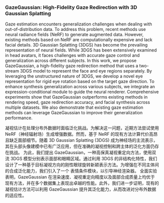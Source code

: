 ### GazeGaussian: High-Fidelity Gaze Redirection with 3D Gaussian Splatting

Gaze estimation encounters generalization challenges when dealing with out-of-distribution data. To address this problem, recent methods use neural radiance fields (NeRF) to generate augmented data. However, existing methods based on NeRF are computationally expensive and lack facial details. 3D Gaussian Splatting (3DGS) has become the prevailing representation of neural fields. While 3DGS has been extensively examined in head avatars, it faces challenges with accurate gaze control and generalization across different subjects. In this work, we propose GazeGaussian, a high-fidelity gaze redirection method that uses a two-stream 3DGS model to represent the face and eye regions separately. By leveraging the unstructured nature of 3DGS, we develop a novel eye representation for rigid eye rotation based on the target gaze direction. To enhance synthesis generalization across various subjects, we integrate an expression-conditional module to guide the neural renderer. Comprehensive experiments show that GazeGaussian outperforms existing methods in rendering speed, gaze redirection accuracy, and facial synthesis across multiple datasets. We also demonstrate that existing gaze estimation methods can leverage GazeGaussian to improve their generalization performance.

凝视估计在处理分布外数据时面临泛化挑战。为解决这一问题，近期方法尝试使用 NeRF（神经辐射场）生成增强数据。然而，基于 NeRF 的现有方法计算代价高昂且缺乏面部细节。随着 3D Gaussian Splatting (3DGS) 成为神经场的主流表示，其在头部头像建模中已有广泛应用，但在准确的凝视控制和跨主体的泛化方面仍存在挑战。
为此，我们提出 GazeGaussian，一种高保真凝视重定向方法，使用双流 3DGS 模型分别表示面部和眼睛区域。通过利用 3DGS 的非结构化特性，我们设计了一种基于目标凝视方向的刚性眼球旋转新颖表示方法。为增强在不同主体间的合成泛化能力，我们引入了一个 表情条件模块，以引导神经渲染器。
全面实验表明，GazeGaussian 在渲染速度、凝视重定向精度以及面部合成质量上均优于现有方法，并在多个数据集上表现出卓越的性能。此外，我们进一步证明，现有的凝视估计方法可以利用 GazeGaussian 提升其泛化能力，从而改进对分布外数据的适应性。
